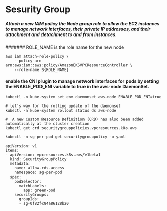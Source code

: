 # Sesurity Group 


##### Attach a new IAM policy the Node group role to allow the EC2 instances to manage network interfaces, their private IP addresses, and their attachment and detachment to and from instances.  
####### ROLE_NAME is the role name for the new node
```
aws iam attach-role-policy \
    --policy-arn arn:aws:iam::aws:policy/AmazonEKSVPCResourceController \
    --role-name ${ROLE_NAME}
```
#### enable the CNI plugin to manage network interfaces for pods by setting the ENABLE_POD_ENI variable to true in the aws-node DaemonSet.  
```
kubectl -n kube-system set env daemonset aws-node ENABLE_POD_ENI=true

# let's way for the rolling update of the daemonset
kubectl -n kube-system rollout status ds aws-node

#  A new Custom Resource Definition (CRD) has also been added automatically at the cluster creation  
kubectl get crd securitygrouppolicies.vpcresources.k8s.aws
```
```
kubectl -n sg-per-pod get securitygrouppolicy -o yaml
  
apiVersion: v1
items:
- apiVersion: vpcresources.k8s.aws/v1beta1
  kind: SecurityGroupPolicy
  metadata:
    name: allow-rds-access
    namespace: sg-per-pod
  spec:
    podSelector:
      matchLabels:
        app: green-pod
    securityGroups:
      groupIds:
      - sg-0f82fc84a86128b20
```      
